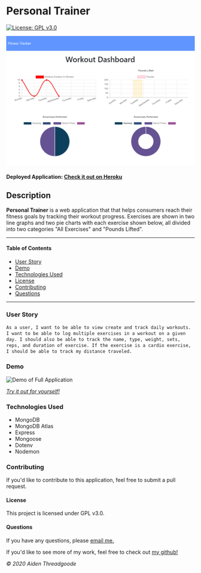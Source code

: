 
# Personal Trainer 
[![License: GPL v3.0](https://img.shields.io/badge/License-GPLv3-blue.svg)](https://choosealicense.com/licenses/gpl-3.0/)

![Stats Page of Application](./public/img/stats.png)

#### Deployed Application: [Check it out on Heroku](https://lets-workout.herokuapp.com/)
    
## Description
**Personal Trainer** is a web application that that helps consumers reach their fitness goals by tracking their workout progress. Exercises are shown in two line graphs and two pie charts with each exercise shown below, all divided into two categories "All Exercises" and "Pounds Lifted".

---

#### Table of Contents
- [User Story](#user)
- [Demo](#demo)
- [Technologies Used](#technologies)
- [License](#license)
- [Contributing](#contributing)
- [Questions](#questions)

---

### User Story
```
As a user, I want to be able to view create and track daily workouts. I want to be able to log multiple exercises in a workout on a given day. I should also be able to track the name, type, weight, sets, reps, and duration of exercise. If the exercise is a cardio exercise, I should be able to track my distance traveled.
```

### Demo 
![Demo of Full Application](./public/img/demo.gif)

*[Try it out for yourself!](https://lets-workout.herokuapp.com/)*

### Technologies Used
- MongoDB
- MongoDB Atlas
- Express
- Mongoose
- Dotenv
- Nodemon

### Contributing
If you'd like to contribute to this application, feel free to submit a pull request.

#### License
This project is licensed under GPL v3.0. 

#### Questions
    
If you have any questions, please [email me.](mailto:aiden.threadgoode@gmail.com)

If you'd like to see more of my work, feel free to check out [my github!](https://github.com/a-thread)

*© 2020 Aiden Threadgoode*
    